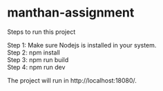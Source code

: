 # manthan-assignment

Steps to run this project

Step 1: Make sure Nodejs is installed in your system.<br/>
Step 2: npm install<br/>
Step 3: npm run build<br/>
Step 4: npm run dev<br/>

The project will run in http://localhost:18080/.

